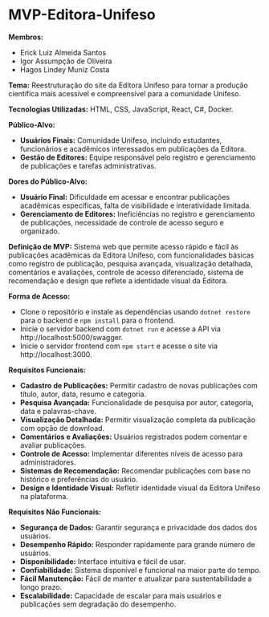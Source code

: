 # MVP-Editora-Unifeso

**Membros:** 
- Erick Luiz Almeida Santos  
- Igor Assumpção de Oliveira
- Hagos Lindey Muniz Costa

**Tema:** Reestruturação do site da Editora Unifeso para tornar a produção científica mais acessível e compreensível para a comunidade Unifeso.

**Tecnologias Utilizadas:** HTML, CSS, JavaScript, React, C#, Docker.

**Público-Alvo:**
- **Usuários Finais:** Comunidade Unifeso, incluindo estudantes, funcionários e acadêmicos interessados em publicações da Editora.
- **Gestão de Editores:** Equipe responsável pelo registro e gerenciamento de publicações e tarefas administrativas.

**Dores do Público-Alvo:**
- **Usuário Final:** Dificuldade em acessar e encontrar publicações acadêmicas específicas, falta de visibilidade e interatividade limitada.
- **Gerenciamento de Editores:** Ineficiências no registro e gerenciamento de publicações, necessidade de controle de acesso seguro e organizado.

**Definição de MVP:**
Sistema web que permite acesso rápido e fácil às publicações acadêmicas da Editora Unifeso, com funcionalidades básicas como registro de publicação, pesquisa avançada, visualização detalhada, comentários e avaliações, controle de acesso diferenciado, sistema de recomendação e design que reflete a identidade visual da Editora.

**Forma de Acesso:**
- Clone o repositório e instale as dependências usando `dotnet restore` para o backend e `npm install` para o frontend.
- Inicie o servidor backend com `dotnet run` e acesse a API via http://localhost:5000/swagger.
- Inicie o servidor frontend com `npm start` e acesse o site via http://localhost:3000.

**Requisitos Funcionais:**
- **Cadastro de Publicações:** Permitir cadastro de novas publicações com título, autor, data, resumo e categoria.
- **Pesquisa Avançada:** Funcionalidade de pesquisa por autor, categoria, data e palavras-chave.
- **Visualização Detalhada:** Permitir visualização completa da publicação com opção de download.
- **Comentários e Avaliações:** Usuários registrados podem comentar e avaliar publicações.
- **Controle de Acesso:** Implementar diferentes níveis de acesso para administradores.
- **Sistemas de Recomendação:** Recomendar publicações com base no histórico e preferências do usuário.
- **Design e Identidade Visual:** Refletir identidade visual da Editora Unifeso na plataforma.

**Requisitos Não Funcionais:**
- **Segurança de Dados:** Garantir segurança e privacidade dos dados dos usuários.
- **Desempenho Rápido:** Responder rapidamente para grande número de usuários.
- **Disponibilidade:** Interface intuitiva e fácil de usar.
- **Confiabilidade:** Sistema disponível e funcional na maior parte do tempo.
- **Fácil Manutenção:** Fácil de manter e atualizar para sustentabilidade a longo prazo.
- **Escalabilidade:** Capacidade de escalar para mais usuários e publicações sem degradação do desempenho.
